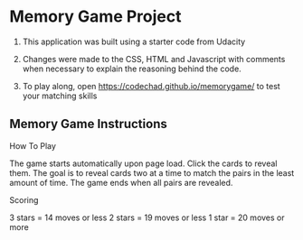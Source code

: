 # Memory Game Project

1. This application was built using a starter code from Udacity

2. Changes were made to the CSS, HTML and Javascript with comments when necessary to explain the reasoning behind the code.

3. To play along, open https://codechad.github.io/memorygame/ to test your matching skills

## Memory Game Instructions

How To Play

The game starts automatically upon page load. Click the cards to reveal them. The goal is to reveal cards two at a time to match the pairs in the least amount of time. The game ends when all pairs are revealed.

Scoring

3 stars = 14 moves or less
2 stars = 19 moves or less
1 star = 20 moves or more
